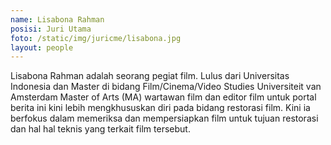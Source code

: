 ```yaml
---
name: Lisabona Rahman
posisi: Juri Utama
foto: /static/img/juricme/lisabona.jpg
layout: people
---
```


Lisabona Rahman adalah seorang pegiat film. Lulus dari Universitas  Indonesia dan Master di bidang Film/Cinema/Video Studies Universiteit  van Amsterdam Master of Arts (MA) wartawan film dan editor film untuk  portal berita ini kini lebih mengkhususkan diri pada bidang restorasi  film. Kini ia berfokus dalam memeriksa dan mempersiapkan film untuk  tujuan restorasi dan hal hal teknis yang terkait film tersebut.
